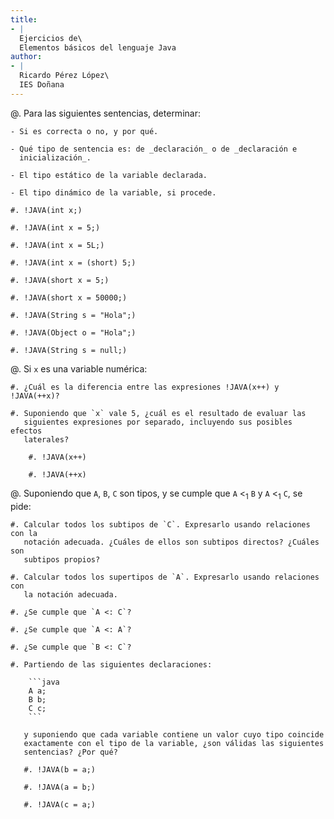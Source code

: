 ```yaml
---
title:
- |
  Ejercicios de\
  Elementos básicos del lenguaje Java
author:
- |
  Ricardo Pérez López\
  IES Doñana
---
```


@. Para las siguientes sentencias, determinar:

    - Si es correcta o no, y por qué.

    - Qué tipo de sentencia es: de _declaración_ o de _declaración e
      inicialización_.

    - El tipo estático de la variable declarada.

    - El tipo dinámico de la variable, si procede.

    #. !JAVA(int x;)

    #. !JAVA(int x = 5;)

    #. !JAVA(int x = 5L;)

    #. !JAVA(int x = (short) 5;)

    #. !JAVA(short x = 5;)

    #. !JAVA(short x = 50000;)

    #. !JAVA(String s = "Hola";)

    #. !JAVA(Object o = "Hola";)

    #. !JAVA(String s = null;)

@. Si `x` es una variable numérica:

    #. ¿Cuál es la diferencia entre las expresiones !JAVA(x++) y !JAVA(++x)?

    #. Suponiendo que `x` vale 5, ¿cuál es el resultado de evaluar las
       siguientes expresiones por separado, incluyendo sus posibles efectos
       laterales?

        #. !JAVA(x++)

        #. !JAVA(++x)

@. Suponiendo que `A`, `B`, `C` son tipos, y se cumple que `A` $<_1$ `B` y `A`
   $<_1$ `C`, se pide:

    #. Calcular todos los subtipos de `C`. Expresarlo usando relaciones con la
       notación adecuada. ¿Cuáles de ellos son subtipos directos? ¿Cuáles son
       subtipos propios?

    #. Calcular todos los supertipos de `A`. Expresarlo usando relaciones con
       la notación adecuada.

    #. ¿Se cumple que `A <: C`?

    #. ¿Se cumple que `A <: A`?

    #. ¿Se cumple que `B <: C`?

    #. Partiendo de las siguientes declaraciones:

        ```java
        A a;
        B b;
        C c;
        ```

       y suponiendo que cada variable contiene un valor cuyo tipo coincide
       exactamente con el tipo de la variable, ¿son válidas las siguientes
       sentencias? ¿Por qué?

       #. !JAVA(b = a;)

       #. !JAVA(a = b;)

       #. !JAVA(c = a;)

